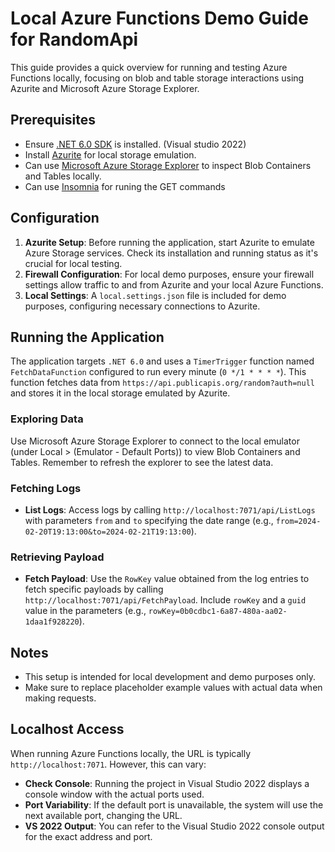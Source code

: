 # Local Azure Functions Demo Guide for RandomApi

This guide provides a quick overview for running and testing Azure Functions locally, focusing on blob and table storage interactions using Azurite and Microsoft Azure Storage Explorer.

## Prerequisites

- Ensure [.NET 6.0 SDK](https://dotnet.microsoft.com/download) is installed. (Visual studio 2022)
- Install [Azurite](https://github.com/Azure/Azurite) for local storage emulation.
- Can use [Microsoft Azure Storage Explorer](https://azure.microsoft.com/en-us/features/storage-explorer/) to inspect Blob Containers and Tables locally.
- Can use [Insomnia](https://insomnia.rest/download) for runing the GET commands

## Configuration

1. **Azurite Setup**: Before running the application, start Azurite to emulate Azure Storage services. Check its installation and running status as it's crucial for local testing.
2. **Firewall Configuration**: For local demo purposes, ensure your firewall settings allow traffic to and from Azurite and your local Azure Functions.
3. **Local Settings**: A `local.settings.json` file is included for demo purposes, configuring necessary connections to Azurite.

## Running the Application

The application targets `.NET 6.0` and uses a `TimerTrigger` function named `FetchDataFunction` 
configured to run every minute (`0 */1 * * * *`). 
This function fetches data from `https://api.publicapis.org/random?auth=null` and stores it in the local storage emulated by Azurite.

### Exploring Data

Use Microsoft Azure Storage Explorer to connect to the local emulator (under Local > (Emulator - Default Ports)) to view Blob Containers and Tables. 
Remember to refresh the explorer to see the latest data.

### Fetching Logs

- **List Logs**: Access logs by calling `http://localhost:7071/api/ListLogs` with parameters `from` and `to` specifying the date range 
(e.g., `from=2024-02-20T19:13:00&to=2024-02-21T19:13:00`).

### Retrieving Payload

- **Fetch Payload**: Use the `RowKey` value obtained from the log entries to fetch specific payloads by calling `http://localhost:7071/api/FetchPayload`. 
Include `rowKey` and a `guid` value in the parameters (e.g., `rowKey=0b0cdbc1-6a87-480a-aa02-1daa1f928220`).

## Notes

- This setup is intended for local development and demo purposes only.
- Make sure to replace placeholder example values with actual data when making requests.

## Localhost Access

When running Azure Functions locally, the URL is typically `http://localhost:7071`. However, this can vary:

- **Check Console**: Running the project in Visual Studio 2022 displays a console window with the actual ports used.
- **Port Variability**: If the default port is unavailable, the system will use the next available port, changing the URL.
- **VS 2022 Output**: You can refer to the Visual Studio 2022 console output for the exact address and port.
